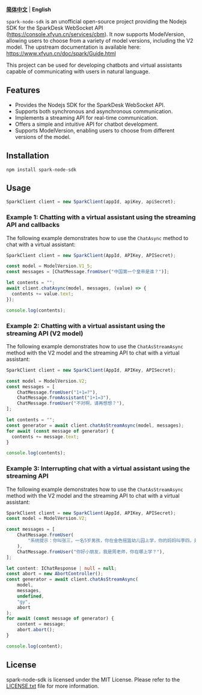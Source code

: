 **[简体中文](README.md)** | **English**

`spark-node-sdk` is an unofficial open-source project providing the Nodejs SDK for the SparkDesk WebSocket API (https://console.xfyun.cn/services/cbm). It now supports ModelVersion, allowing users to choose from a variety of model versions, including the V2 model. The upstream documentation is available here: https://www.xfyun.cn/doc/spark/Guide.html

This project can be used for developing chatbots and virtual assistants capable of communicating with users in natural language.

## Features

- Provides the Nodejs SDK for the SparkDesk WebSocket API.
- Supports both synchronous and asynchronous communication.
- Implements a streaming API for real-time communication.
- Offers a simple and intuitive API for chatbot development.
- Supports ModelVersion, enabling users to choose from different versions of the model.

## Installation

```
npm install spark-node-sdk
```

## Usage

```typescript
SparkClient client = new SparkClient(appId, apiKey, apiSecret);
```

### Example 1: Chatting with a virtual assistant using the streaming API and callbacks

The following example demonstrates how to use the `ChatAsync` method to chat with a virtual assistant:

```typescript
SparkClient client = new SparkClient(AppId, APIKey, APISecret);

const model = ModelVersion.V1_5;
const messages = [ChatMessage.fromUser("中国第一个皇帝是谁？")];

let contents = "";
await client.chatAsync(model, messages, (value) => {
  contents += value.text;
});

console.log(contents);
```

### Example 2: Chatting with a virtual assistant using the streaming API (V2 model)

The following example demonstrates how to use the `ChatAsStreamAsync` method with the V2 model and the streaming API to chat with a virtual assistant:

```typescript
SparkClient client = new SparkClient(AppId, APIKey, APISecret);

const model = ModelVersion.V2;
const messages = [
    ChatMessage.fromUser("1+1=?"),
    ChatMessage.fromAssistant("1+1=3"),
    ChatMessage.fromUser("不对啊，请再想想？"),
];

let contents = "";
const generator = await client.chatAsStreamAsync(model, messages);
for await (const message of generator) {
  contents += message.text;
}

console.log(contents);
```

### Example 3: Interrupting chat with a virtual assistant using the streaming API

The following example demonstrates how to use the `ChatAsStreamAsync` method with the V2 model and the streaming API to chat with a virtual assistant:

```typescript
SparkClient client = new SparkClient(AppId, APIKey, APISecret);
const model = ModelVersion.V2;

const messages = [
    ChatMessage.fromUser(
        "系统提示：你叫张三，一名5岁男孩，你在金色摇篮幼儿园上学，你的妈妈叫李四，是一名工程师"
    ),
    ChatMessage.fromUser("你好小朋友，我是周老师，你在哪上学？"),
];

let content: IChatResponse | null = null;
const abort = new AbortController();
const generator = await client.chatAsStreamAsync(
    model,
    messages,
    undefined,
    "gy",
    abort
);
for await (const message of generator) {
    content = message;
    abort.abort();
}

console.log(content);
```

## License

spark-node-sdk is licensed under the MIT License. Please refer to the [LICENSE.txt](LICENSE.txt) file for more information.
